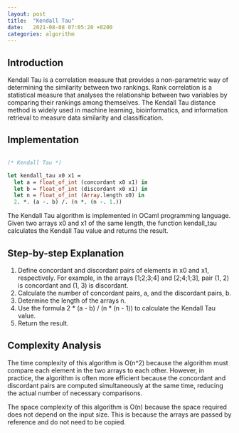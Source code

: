 ```yaml
---
layout: post
title:  "Kendall Tau"
date:   2021-08-08 07:05:20 +0200
categories: algorithm
---
```


## Introduction
Kendall Tau is a correlation measure that provides a non-parametric way of determining the similarity between two rankings. Rank correlation is a statistical measure that analyses the relationship between two variables by comparing their rankings among themselves. The Kendall Tau distance method is widely used in machine learning, bioinformatics, and information retrieval to measure data similarity and classification.

## Implementation

```ocaml

(* Kendall Tau *)

let kendall_tau x0 x1 =
  let a = float_of_int (concordant x0 x1) in
  let b = float_of_int (discordant x0 x1) in
  let n = float_of_int (Array.length x0) in
  2. *. (a -. b) /. (n *. (n -. 1.))

```

The Kendall Tau algorithm is implemented in OCaml programming language. Given two arrays x0 and x1 of the same length, the function kendall_tau calculates the Kendall Tau value and returns the result.

## Step-by-step Explanation
1. Define concordant and discordant pairs of elements in x0 and x1, respectively. For example, in the arrays [1;2;3;4] and [2;4;1;3], pair (1, 2) is concordant and (1, 3) is discordant.
2. Calculate the number of concordant pairs, a, and the discordant pairs, b.
3. Determine the length of the arrays n.
4. Use the formula 2 * (a - b) / (n * (n - 1)) to calculate the Kendall Tau value.
5. Return the result.

## Complexity Analysis
The time complexity of this algorithm is O(n^2) because the algorithm must compare each element in the two arrays to each other. However, in practice, the algorithm is often more efficient because the concordant and discordant pairs are computed simultaneously at the same time, reducing the actual number of necessary comparisons. 

The space complexity of this algorithm is O(n) because the space required does not depend on the input size. This is because the arrays are passed by reference and do not need to be copied.